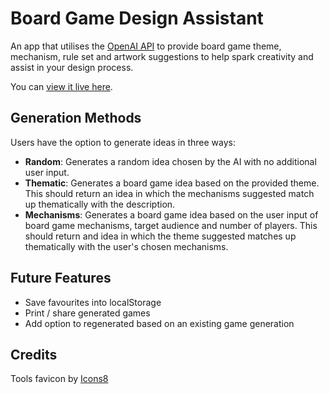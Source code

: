 # Board Game Design Assistant

An app that utilises the [OpenAI API](https://platform.openai.com/) to provide board game theme, mechanism, rule set and artwork suggestions to help spark creativity and assist in your design process.

You can [view it live here](https://bg-design-assistant.vercel.app/).

## Generation Methods

Users have the option to generate ideas in three ways:

-   **Random**: Generates a random idea chosen by the AI with no additional user input.
-   **Thematic**: Generates a board game idea based on the provided theme. This should return an idea in which the mechanisms suggested match up thematically with the description.
-   **Mechanisms**: Generates a board game idea based on the user input of board game mechanisms, target audience and number of players. This should return and idea in which the theme suggested matches up thematically with the user's chosen mechanisms.

## Future Features

-   Save favourites into localStorage
-   Print / share generated games
-   Add option to regenerated based on an existing game generation

## Credits

Tools favicon by [Icons8](https://icons8.com)
